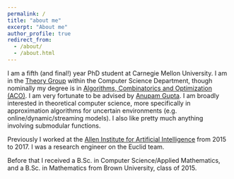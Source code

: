 ```yaml
---
permalink: /
title: "about me"
excerpt: "About me"
author_profile: true
redirect_from: 
  - /about/
  - /about.html
---
```



I am a fifth (and final!) year PhD student at Carnegie Mellon University. I am in the [Theory Group](http://theory.cs.cmu.edu/) within the Computer Science Department, though nominally my degree is in [Algorithms, Combinatorics and Optimization (ACO)]("http://aco.math.cmu.edu/"). I am very fortunate to be advised by [Anupam Gupta]("http://www.cs.cmu.edu/~anupamg/"). I am broadly interested in theoretical computer science, more specifically in approximation algorithms for uncertain environments (e.g. online/dynamic/streaming models). I also like pretty much anything involving submodular functions.

Previously I worked at the [Allen Institute for Artificial Intelligence](http://allenai.org/) from 2015 to 2017. I was a research engineer on the Euclid team.

Before that I received a B.Sc. in Computer Science/Applied Mathematics, and a B.Sc. in Mathematics from Brown University, class of 2015.
